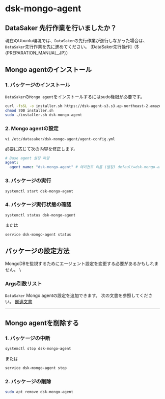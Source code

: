 # dsk-mongo-agent

## DataSaker 先行作業を行いましたか？

現在のUbuntu環境では、`DataSaker`の先行作業が進行しなかった場合は、`DataSaker`先行作業を先に進めてください。 [DataSaker先行操作]（$ {PREPARATION_MANUAL_JP}）

## Mongo agentのインストール

### 1. パッケージのインストール

`DataSaker`の`Mongo agent`をインストールするにはsudo権限が必要です。
<!--
example API Key : VAR_GLOBAL_APIKEY=1234567890abcdef1234567890abcdef
 -->
```bash
curl -fsSL -o installer.sh https://dsk-agent-s3.s3.ap-northeast-2.amazonaws.com/dsk-agent-s3/public/install.sh
chmod 700 installer.sh
sudo ./installer.sh dsk-mongo-agent
```
### 2. Mongo agentの設定
```shell
vi /etc/datasaker/dsk-mongo-agent/agent-config.yml
```
必要に応じて次の内容を修正します。
```yaml
# Base agent 설정 파일
agent:
  agent_name: "dsk-mongo-agent" # 에이전트 이름 (별칭) default=dsk-mongo-agent
```
### 3. パッケージの実行
```bash
systemctl start dsk-mongo-agent
```
### 4. パッケージ実行状態の確認
```bash
systemctl status dsk-mongo-agent
```
または
```bash
service dsk-mongo-agent status
```
## パッケージの設定方法

MongoDBを監視するためにエージェント設定を変更する必要があるかもしれません。 \

### Args引数リスト

`DataSaker` Mongo agentの設定を追加できます。
次の文書を参照してください。 [関連文書](../../../../../settings/dsk-mongo-agent/settings.md)

---

## Mongo agentを削除する

### 1. パッケージの中断
```bash
systemctl stop dsk-mongo-agent
```
または
```bash
service dsk-mongo-agent stop
```
### 2. パッケージの削除
```bash
sudo apt remove dsk-mongo-agent
```
